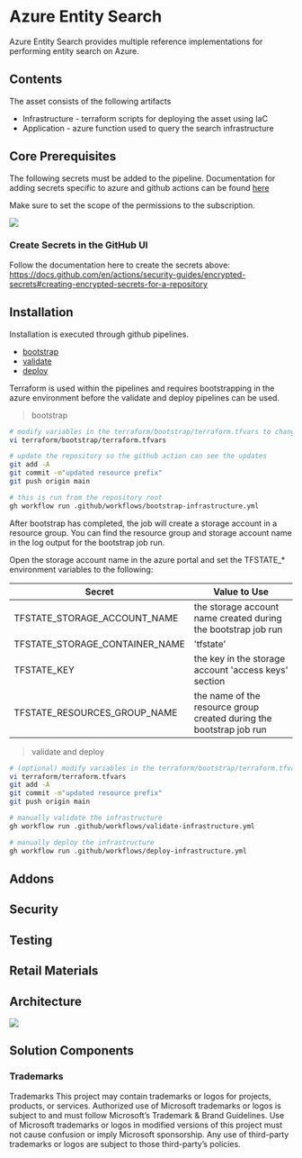 <!-- ABOUT THE PROJECT -->
# Azure Entity Search

Azure Entity Search provides multiple reference implementations for performing entity search on Azure.

## Contents

The asset consists of the following artifacts

* Infrastructure - terraform scripts for deploying the asset using IaC [](/terraform)
* Application - azure function used to query the search infrastructure [](/app)

## Core Prerequisites

The following secrets must be added to the pipeline. Documentation for adding secrets specific to azure and github actions can be found [here](https://registry.terraform.io/providers/hashicorp/azurerm/latest/docs/guides/service_principal_client_secret)

Make sure to set the scope of the permissions to the subscription. 

![](docs/images/github-secrets-list.png)

### Create Secrets in the GitHub UI

Follow the documentation here to create the secrets above: https://docs.github.com/en/actions/security-guides/encrypted-secrets#creating-encrypted-secrets-for-a-repository

## Installation

Installation is executed through github pipelines. 

* [bootstrap](.github/workflows/bootstrap-infrastructure.yml)
* [validate](.github/workflows/validate-infrastructure.yml)
* [deploy](.github/workflows/deploy-infrastructure.yml)

Terraform is used within the pipelines and requires bootstrapping in the azure environment before the validate and deploy pipelines can be used. 

> bootstrap

```bash
# modify variables in the terraform/bootstrap/terraform.tfvars to change, for example, the resource prefix
vi terraform/bootstrap/terraform.tfvars

# update the repository so the github action can see the updates
git add -A
git commit -m"updated resource prefix"
git push origin main

# this is run from the repository root
gh workflow run .github/workflows/bootstrap-infrastructure.yml
```

After bootstrap has completed, the job will create a storage account in a resource group. You can find the resource group and storage account name in the log output for the bootstrap job run. 

Open the storage account name in the azure portal and set the TFSTATE_* environment variables to the following:

| Secret | Value to Use |
|---|---|
| TFSTATE_STORAGE_ACCOUNT_NAME | the storage account name created during the bootstrap job run | 
| TFSTATE_STORAGE_CONTAINER_NAME| 'tfstate' |
| TFSTATE_KEY | the key in the storage account 'access keys' section |
| TFSTATE_RESOURCES_GROUP_NAME | the name of the resource group created during the bootstrap job run |

> validate and deploy

```bash
# (optional) modify variables in the terraform/bootstrap/terraform.tfvars to change, for example, the resource prefix
vi terraform/terraform.tfvars
git add -A
git commit -m"updated resource prefix"
git push origin main

# manually validate the infrastructure
gh workflow run .github/workflows/validate-infrastructure.yml

# manually deploy the infrastructure
gh workflow run .github/workflows/deploy-infrastructure.yml
```

## Addons

## Security

## Testing

## Retail Materials

## Architecture

![](docs/images/reference-architecture.drawio.svg)

## Solution Components

### Trademarks

Trademarks This project may contain trademarks or logos for projects, products, or services. Authorized use of Microsoft trademarks or logos is subject to and must follow Microsoft’s Trademark & Brand Guidelines. Use of Microsoft trademarks or logos in modified versions of this project must not cause confusion or imply Microsoft sponsorship. Any use of third-party trademarks or logos are subject to those third-party’s policies.
